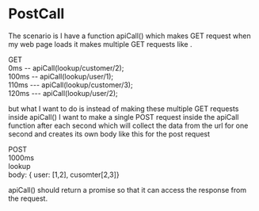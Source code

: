 # PostCall
The scenario is 
I have a function apiCall() which makes GET request when my web page loads it makes multiple GET requests like . 

GET   
0ms -- apiCall(lookup/customer/2);   
100ms -- apiCall(lookup/user/1);   
110ms --- apiCall(lookup/customer/3);   
120ms --- apiCall(lookup/user/2);     

but what I want to do is instead of making these multiple GET requests inside apiCall() I want to make a single POST request inside the apiCall function after each second which will collect the data from the url for one second and creates its own body like this for the post request

POST    
1000ms   
lookup    
body: { user: [1,2], cusomter[2,3]}      

apiCall() should return a promise so that it can access the response from the request.
